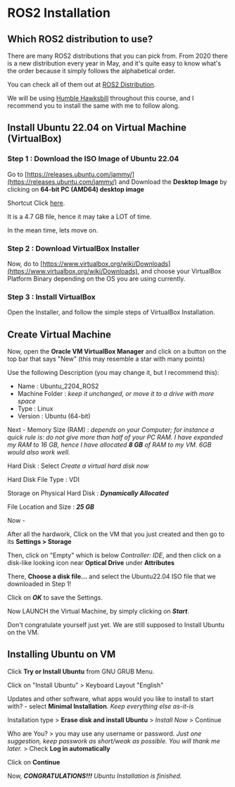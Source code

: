 # ROS2 Installation

## Which ROS2 distribution to use?

There are many ROS2 distributions that you can pick from. From 2020 there is a new distribution every year in May, and it's quite easy to know what's the order because it simply follows the alphabetical order.

You can check all of them out at [ROS2 Distribution](https://docs.ros.org/en/rolling/Releases.html).

We will be using [Humble Hawksbill](https://docs.ros.org/en/rolling/Releases/Release-Humble-Hawksbill.html) throughout this course, and I recommend you to install the same with me to follow along.

## Install Ubuntu 22.04 on Virtual Machine (VirtualBox)

### Step 1 : Download the ISO Image of Ubuntu 22.04
Go to [https://releases.ubuntu.com/jammy/](https://releases.ubuntu.com/jammy/) and Download the **Desktop Image** by clicking on **64-bit PC (AMD64) desktop image**

Shortcut Click [here](https://releases.ubuntu.com/jammy/ubuntu-22.04.4-desktop-amd64.iso).

It is a 4.7 GB file, hence it may take a LOT of time.

In the mean time, lets move on.

### Step 2 : Download VirtualBox Installer
Now, do to [https://www.virtualbox.org/wiki/Downloads](https://www.virtualbox.org/wiki/Downloads), and choose your VirtualBox Platform Binary depending on the OS you are using currently.

### Step 3 : Install VirtualBox
Open the Installer, and follow the simple steps of VirtualBox Installation.

## Create Virtual Machine
Now, open the **Oracle VM VirtualBox Manager** and click on a button on the top bar that says "New" (this may resemble a star with many points)

Use the following Description (you may change it, but I recommend this):

+ Name : Ubuntu_2204_ROS2
+ Machine Folder : *keep it unchanged, or move it to a drive with more space*
+ Type : Linux
+ Version : Ubuntu (64-bit)

Next - 
Memory Size (RAM) : *depends on your Computer; for instance a quick rule is: do not give more than half of your PC RAM. I have expanded my RAM to 16 GB, hence I have allocated **8 GB** of RAM to my VM. 6GB would also work well.*

Hard Disk : Select *Create a virtual hard disk now*

Hard Disk File Type : VDI

Storage on Physical Hard Disk : ***Dynamically Allocated***

File Location and Size : ***25 GB***

Now - 

After all the hardwork, Click on the VM that you just created and then go to its **Settings > Storage**

Then, click on "Empty" which is below *Controller: IDE*, and then click on a disk-like looking icon near **Optical Drive** under **Attributes**

There, **Choose a disk file...** and select the Ubuntu22.04 ISO file that we downloaded in Step 1!

Click on ***OK*** to save the Settings.

Now LAUNCH the Virtual Machine, by simply clicking on ***Start***.

Don't congratulate yourself just yet. We are still supposed to Install Ubuntu on the VM.

## Installing Ubuntu on VM
Click **Try or Install Ubuntu** from GNU GRUB Menu.

Click on "Install Ubuntu" > Keyboard Layout "English"

Updates and other software, what apps would you like to install to start with? - select **Minimal Installation**. *Keep everything else as-it-is*

Installation type > **Erase disk and install Ubuntu** > *Install Now* > Continue

Who are You? > you may use any username or password. *Just one suggestion, keep passwork as short/weak as possible. You will thank me later.* > Check **Log in automatically**

Click on **Continue**


Now, ***CONGRATULATIONS!!!** Ubuntu Installation is finished.*
